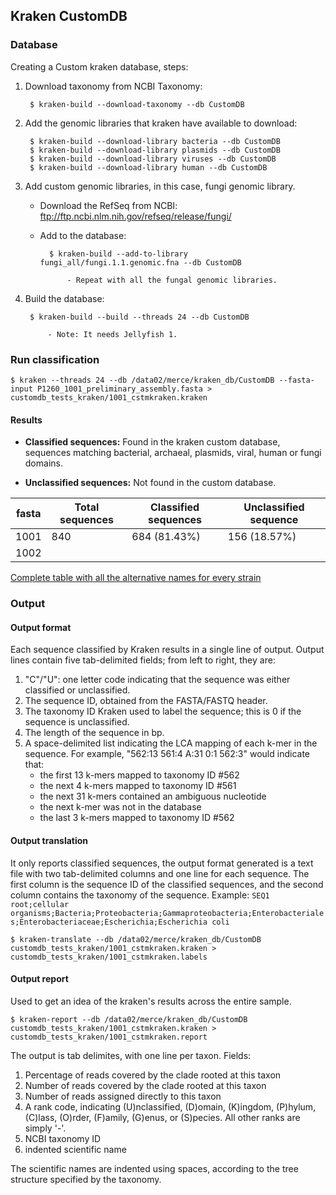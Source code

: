 ## Kraken CustomDB

### Database
Creating a Custom kraken database, steps:

1. Download taxonomy from NCBI Taxonomy:

		$ kraken-build --download-taxonomy --db CustomDB

2. Add the genomic libraries that kraken have available to download:

		$ kraken-build --download-library bacteria --db CustomDB
		$ kraken-build --download-library plasmids --db CustomDB
	 	$ kraken-build --download-library viruses --db CustomDB
		$ kraken-build --download-library human --db CustomDB

3. Add custom genomic libraries, in this case, fungi genomic library.

	- Download the RefSeq from NCBI: ftp://ftp.ncbi.nlm.nih.gov/refseq/release/fungi/

	- Add to the database:

			$ kraken-build --add-to-library fungi_all/fungi.1.1.genomic.fna --db CustomDB

				- Repeat with all the fungal genomic libraries. 

4. Build the database:

		$ kraken-build --build --threads 24 --db CustomDB

			- Note: It needs Jellyfish 1. 


### Run classification

	$ kraken --threads 24 --db /data02/merce/kraken_db/CustomDB --fasta-input P1260_1001_preliminary_assembly.fasta > customdb_tests_kraken/1001_cstmkraken.kraken 

#### Results

- **Classified sequences:** Found in the kraken custom database, sequences matching bacterial, archaeal, plasmids, viral, human or fungi domains.

- **Unclassified sequences:** Not found in the custom database.  

| fasta     	| Total sequences 	| Classified sequences 	| Unclassified sequence |
|---------------|-----------------------|-----------------------|-----------------------| 
| 1001       	| 840             	| 684 (81.43%)	      	| 156 (18.57%)	        |
| 1002		|			|			| 			|	
	
[Complete table with all the alternative names for every strain](https://github.com/The-Bioinformatics-Group/Debaryomyces_hansenii/blob/master/Work_files/Strains.md)

### Output

#### Output format

Each sequence classified by Kraken results in a single line of output. Output lines contain five tab-delimited fields; from left to right, they are:

1. "C"/"U": one letter code indicating that the sequence was either classified or unclassified.
2. The sequence ID, obtained from the FASTA/FASTQ header.
3. The taxonomy ID Kraken used to label the sequence; this is 0 if the sequence is unclassified.
4. The length of the sequence in bp.
5. A space-delimited list indicating the LCA mapping of each k-mer in the sequence. For example, "562:13 561:4 A:31 0:1 562:3" would indicate that:
	- the first 13 k-mers mapped to taxonomy ID #562
	- the next 4 k-mers mapped to taxonomy ID #561
	- the next 31 k-mers contained an ambiguous nucleotide
	- the next k-mer was not in the database
	- the last 3 k-mers mapped to taxonomy ID #562

#### Output translation

It only reports classified sequences, the output format generated is a text file with two tab-delimited columns and one line for each sequence. The first column is the sequence ID of the classified sequences, and the second column contains the taxonomy of the sequence. Example: `SEQ1  root;cellular organisms;Bacteria;Proteobacteria;Gammaproteobacteria;Enterobacteriales;Enterobacteriaceae;Escherichia;Escherichia coli`

	$ kraken-translate --db /data02/merce/kraken_db/CustomDB customdb_tests_kraken/1001_cstmkraken.kraken > customdb_tests_kraken/1001_cstmkraken.labels
	
#### Output report

Used to get an idea of the kraken's results across the entire sample.

	$ kraken-report --db /data02/merce/kraken_db/CustomDB customdb_tests_kraken/1001_cstmkraken.kraken > customdb_tests_kraken/1001_cstmkraken.report

The output is tab delimites, with one line per taxon. Fields:

1. Percentage of reads covered by the clade rooted at this taxon
2. Number of reads covered by the clade rooted at this taxon
3. Number of reads assigned directly to this taxon
4. A rank code, indicating (U)nclassified, (D)omain, (K)ingdom, (P)hylum, (C)lass, (O)rder, (F)amily, (G)enus, or (S)pecies. All other ranks are simply '-'.
5. NCBI taxonomy ID 
6. indented scientific name

The scientific names are indented using spaces, according to the tree structure specified by the taxonomy.
